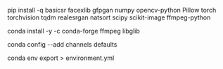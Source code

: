 pip install -q basicsr facexlib gfpgan numpy opencv-python Pillow torch torchvision tqdm realesrgan natsort scipy scikit-image ffmpeg-python

conda install -y -c conda-forge ffmpeg libglib

conda config --add channels defaults

conda env export > environment.yml
